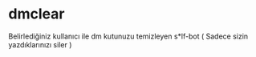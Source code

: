 # dmclear
Belirlediğiniz kullanıcı ile dm kutunuzu temizleyen s*lf-bot ( Sadece sizin yazdıklarınızı siler )
